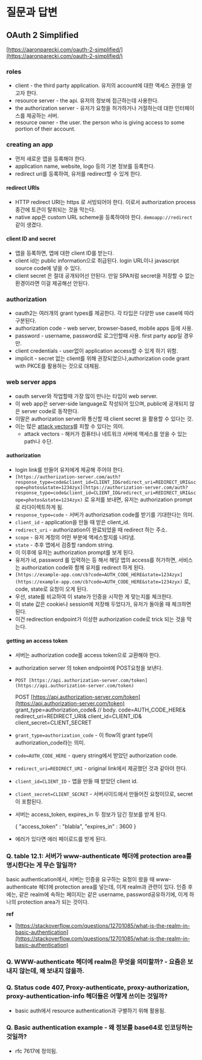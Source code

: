 # 질문과 답변

## OAuth 2 Simplified

[https://aaronparecki.com/oauth-2-simplified/](https://aaronparecki.com/oauth-2-simplified/)

### roles

* client - the third party application. 유저의 account에 대한 액세스 권한을 얻고자 한다.
* resource server - the api. 유저의 정보에 접근하는데 사용한다.
* the authorization server - 유저가 요청을 허가하거나 거절하는데 대한 인터페이스를 제공하는 서버.
* resource owner - the user. the person who is giving access to some portion of their account.

### creating an app

* 먼저 새로운 앱을 등록해야 한다.
* application name, website, logo 등의 기본 정보를 등록한다.
* redirect uri를 등록하여, 유저를 redirect할 수 있게 한다.

#### redirect URIs

* HTTP redirect URI는 https 로 서빙되어야 한다. 이로서 authorization process 중간에 토큰이 탈취되는 것을 막는다.
* native app은 custom URL scheme을 등록하여야 한다. `demoapp://redirect` 같이 생겼다.

#### client ID and secret

* 앱을 등록하면, 앱에 대한 client ID를 받는다.
* client id는 public information으로 취급된다. login URL이나 javascript source code에 넣을 수 있다.
* client secret 은 절대 공개되어선 안된다. 만일 SPA처럼 secret을 저장할 수 없는 환경이라면 이걸 제공해선 안된다.

### authorization

* oauth2는 여러개의 grant types를 제공한다. 각 타입은 다양한 use case에 따라 구분된다.
* authorization code - web server, browser-based, mobile apps 등에 사용.
* password - username, password로 로그인할때 사용. first party app일 경우만.
* client credentials - user없이 application access할 수 있게 하기 위함.
* implicit - secret 없는 client를 위해 권장되었으나,authorization code grant with PKCE를 활용하는 것으로 대체됨.

### web server apps

* oauth server와 작업할때 가장 많이 만나는 타입이 web server.
* 이 web app은 server-side language로 작성되어 있으며, public에 공개되지 않은 server code로 동작한다.
* 이말은 authorization server와 통신할 때 client secret 을 활용할 수 있다는 것.
* 이는 많은 [attack vectors](https://searchsecurity.techtarget.com/definition/attack-vector)를 피할 수 있다는 의미.
  * attack vectors - 해커가 컴퓨터나 네트워크 서버에 액세스를 얻을 수 있는 path나 수단.

#### authorization

* login link를 만들어 유저에게 제공해 주어야 한다.
* `[https://authorization-server.com/auth?response_type=code&client_id=CLIENT_ID&redirect_uri=REDIRECT_URI&scope=photos&state=1234zyx](https://authorization-server.com/auth?response_type=code&client_id=CLIENT_ID&redirect_uri=REDIRECT_URI&scope=photos&state=1234zyx)` 로 유저를 보내면, 유저는 authorization prompt로 리다이렉트하게 됨.
* `response_type=code` - 서버가 authorizsation code를 받기를 기대한다는 의미.
* `client_id` - application을 만들 때 받은 client\_id.
* `redirect_uri` - authorization이 완료되었을 때 redirect 하는 주소.
* `scope` - 유저 계정의 어떤 부분에 액세스할지를 나타냄.
* `state` - 추후 앱에서 검증할 random string.
* 이 이후에 유저는 authorization prompt를 보게 된다.
* 유저가 id, password 를 입력하는 등 해서 해당 앱의 access를 허가하면, 서비스는 authorization code와 함께 유저를 redirect 하게 된다.
* `[https://example-app.com/cb?code=AUTH_CODE_HERE&state=1234zyx](https://example-app.com/cb?code=AUTH_CODE_HERE&state=1234zyx)` 로, code, state로 요청이 오게 된다.
* 우선, state를 비교하여 이 state가 인증을 시작한 게 맞는지를 체크한다.
* 이 state 값은 cookie나 session에 저장해 두었다가, 유저가 돌아올 때 체크하면 된다.
* 이건 redirection endpoint가 이상한 authorization code로 trick 되는 것을 막는다.

#### getting an access token

* 서버는 authorization code를 access token으로 교환해야 한다.
* authorization server 의 token endpoint에 POST요청을 보낸다.
* `POST [https://api.authorization-server.com/token](https://api.authorization-server.com/token)`

  POST [https://api.authorization-server.com/token](https://api.authorization-server.com/token) grant\_type=authorization\_code& // body. code=AUTH\_CODE\_HERE& redirect\_uri=REDIRECT\_URI& client\_id=CLIENT\_ID& client\_secret=CLIENT\_SECRET

* `grant_type=authorization_code` - 이 flow의 grant type이 authorization\_code라는 의미.
* `code=AUTH_CODE_HERE` - query string에서 받았던 authorization code.
* `redirect_uri=REDIRECT_URI` - original link에서 제공했던 것과 같아야 한다.
* `client_id=CLIENT_ID` - 앱을 만들 때 받았던 client id.
* `client_secret=CLIENT_SECRET` - 서버사이드에서 만들어진 요청이므로, secret이 포함된다.
* 서버는 access\_token, expires\_in 두 정보가 담긴 정보를 받게 된다.

  { "access\_token" : "blabla", "expires\_in" : 3600 }

* 에러가 있다면 에러 페이로드를 받게 된다.

### Q. table 12.1: 서버가 www-authenticate 헤더에 protection area를 명시한다는 게 무슨 말일까?

basic authentication에서, 서버는 인증을 요구하는 요청이 왔을 때 www-authenticate 헤더에 protection area를 넣는데, 이게 realm과 관련이 있다. 인증 후에는, 같은 realm에 속하는 페이지는 같은 username, password공유하기에, 이게 하나의 protection area가 되는 것이다.

**ref**

* [https://stackoverflow.com/questions/12701085/what-is-the-realm-in-basic-authentication](https://stackoverflow.com/questions/12701085/what-is-the-realm-in-basic-authentication)

### Q. WWW-authenticate 헤더에 realm은 무엇을 의미할까? - 요즘은 보내지 않는데, 왜 보내지 않을까.

### Q. Status code 407, Proxy-authenticate, proxy-authorization, proxy-authentication-info 헤더들은 어떻게 쓰이는 것일까?

* basic auth에서 resource authentication과 구별하기 위해 활용됨.

### Q. Basic authentication example - 왜 정보를 base64로 인코딩하는 것일까?

* rfc 7617에 정의됨.


